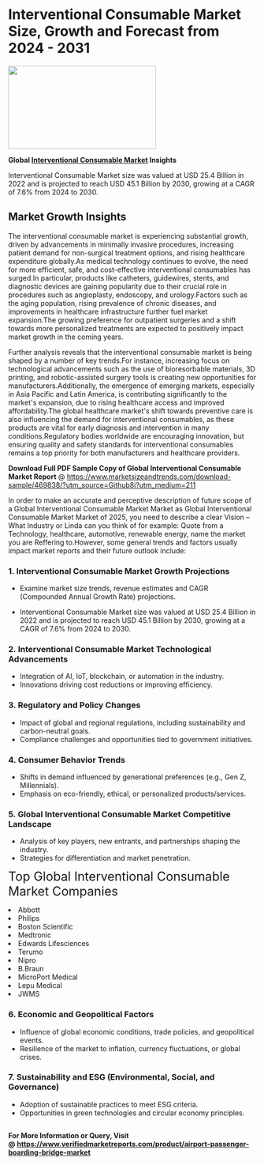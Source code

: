 <H1>Interventional Consumable Market Size, Growth and Forecast from 2024 - 2031</H1><img class="aligncenter size-medium wp-image-584254" src="https://thirdeyenews.in/wp-content/uploads/2024/09/Global-Market-Research-300x168.jpeg" alt="" width="300" height="168" /><p><strong>Global&nbsp;<a href="https://www.marketsizeandtrends.com/download-sample/469838/?utm_source=Github8j?utm_medium=211">Interventional Consumable Market</a> Insights</strong></p><p>Interventional Consumable Market size was valued at USD 25.4 Billion in 2022 and is projected to reach USD 45.1 Billion by 2030, growing at a CAGR of 7.6% from 2024 to 2030.</p><p><h2>Market Growth Insights</h2> <p>The interventional consumable market is experiencing substantial growth, driven by advancements in minimally invasive procedures, increasing patient demand for non-surgical treatment options, and rising healthcare expenditure globally.As medical technology continues to evolve, the need for more efficient, safe, and cost-effective interventional consumables has surged.In particular, products like catheters, guidewires, stents, and diagnostic devices are gaining popularity due to their crucial role in procedures such as angioplasty, endoscopy, and urology.Factors such as the aging population, rising prevalence of chronic diseases, and improvements in healthcare infrastructure further fuel market expansion.The growing preference for outpatient surgeries and a shift towards more personalized treatments are expected to positively impact market growth in the coming years.</p> <p>Further analysis reveals that the interventional consumable market is being shaped by a number of key trends.For instance, increasing focus on technological advancements such as the use of bioresorbable materials, 3D printing, and robotic-assisted surgery tools is creating new opportunities for manufacturers.Additionally, the emergence of emerging markets, especially in Asia Pacific and Latin America, is contributing significantly to the market's expansion, due to rising healthcare access and improved affordability.The global healthcare market's shift towards preventive care is also influencing the demand for interventional consumables, as these products are vital for early diagnosis and intervention in many conditions.Regulatory bodies worldwide are encouraging innovation, but ensuring quality and safety standards for interventional consumables remains a top priority for both manufacturers and healthcare providers.</p> <p><span class=""><strong>Download Full PDF Sample Copy of Global Interventional Consumable Market Report</strong> @ <a href="https://www.marketsizeandtrends.com/download-sample/469838/?utm_source=Github8j?utm_medium=211" target="_blank">https://www.marketsizeandtrends.com/download-sample/469838/?utm_source=Github8j?utm_medium=211</a></span></p><p>In order to make an accurate and perceptive description of future scope of a Global&nbsp;Interventional Consumable Market Market as Global&nbsp;Interventional Consumable Market Market of 2025, you need to describe a clear Vision &ndash; What Industry or Linda can you think of for example: Quote from a Technology, healthcare, automotive, renewable energy, name the market you are Reffering to.However, some general trends and factors usually impact market reports and their future outlook include:</p><h3>1.&nbsp;<strong>Interventional Consumable Market Growth Projections</strong></h3><ul><li>Examine market size trends, revenue estimates and CAGR (Compounded Annual Growth Rate) projections.</li><li><p>Interventional Consumable Market size was valued at USD 25.4 Billion in 2022 and is projected to reach USD 45.1 Billion by 2030, growing at a CAGR of 7.6% from 2024 to 2030.</p></li></ul><h3>2.&nbsp;<strong>Interventional Consumable Market Technological Advancements</strong></h3><ul><li>Integration of AI, IoT, blockchain, or automation in the industry.</li><li>Innovations driving cost reductions or improving efficiency.</li></ul><h3>3.&nbsp;<strong>Regulatory and Policy Changes</strong></h3><ul><li>Impact of global and regional regulations, including sustainability and carbon-neutral goals.</li><li>Compliance challenges and opportunities tied to government initiatives.</li></ul><h3>4.&nbsp;<strong>Consumer Behavior Trends</strong></h3><ul><li>Shifts in demand influenced by generational preferences (e.g., Gen Z, Millennials).</li><li>Emphasis on eco-friendly, ethical, or personalized products/services.</li></ul><h3>5.&nbsp;<strong>Global Interventional Consumable Market Competitive Landscape</strong></h3><ul><li>Analysis of key players, new entrants, and partnerships shaping the industry.</li><li>Strategies for differentiation and market penetration.</li></ul><p data-pm-slice="1 1 []"><span style="color: inherit; font-family: inherit; font-size: 25px;">Top Global Interventional Consumable Market Companies</span></p><div class="" data-test-id=""><p><li>Abbott</li><li> Philips</li><li> Boston Scientific</li><li> Medtronic</li><li> Edwards Lifesciences</li><li> Terumo</li><li> Nipro</li><li> B.Braun</li><li> MicroPort Medical</li><li> Lepu Medical</li><li> JWMS</li></p></div><h3>6.&nbsp;<strong>Economic and Geopolitical Factors</strong></h3><ul><li>Influence of global economic conditions, trade policies, and geopolitical events.</li><li>Resilience of the market to inflation, currency fluctuations, or global crises.</li></ul><h3>7.&nbsp;<strong>Sustainability and ESG (Environmental, Social, and Governance)</strong></h3><ul><li>Adoption of sustainable practices to meet ESG criteria.</li><li>Opportunities in green technologies and circular economy principles.</li></ul><h2><strong style="font-size: 14px;">For More Information or Query, Visit @&nbsp;</strong><a style="background-color: #ffffff; font-size: 14px;" href="https://www.marketsizeandtrends.com/report/interventional-consumable-market/" target="_blank">https://www.verifiedmarketreports.com/product/airport-passenger-boarding-bridge-market</a></h2>